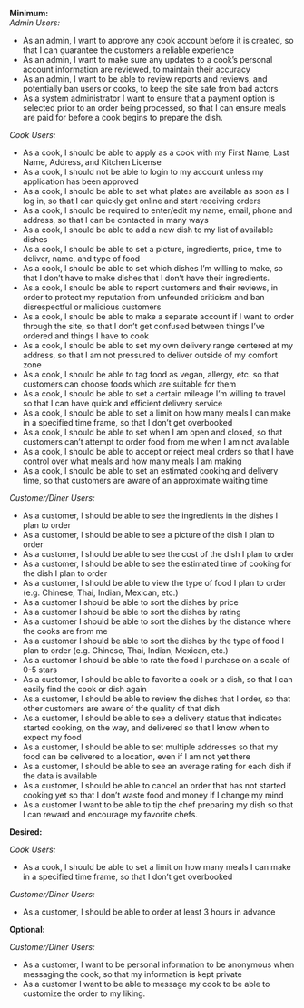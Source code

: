 **Minimum:** <br/>
*Admin Users:* <br/>
- As an admin, I want to approve any cook account before it is created, so that I can guarantee the customers a reliable experience <br/>
- As an admin, I want to make sure any updates to a cook’s personal account information are reviewed, to maintain their accuracy <br/>
- As an admin, I want to be able to review reports and reviews, and potentially ban users or cooks, to keep the site safe from bad actors <br/>
- As a system administrator I want to ensure that a payment option is selected prior to an order being processed, so that I can ensure meals are paid for before a cook begins to prepare the dish. <br/>

*Cook Users:* <br/>
- As a cook, I should be able to apply as a cook with my First Name, Last Name, Address, and Kitchen License <br/>
- As a cook, I should not be able to login to my account unless my application has been approved <br/>
- As a cook, I should be able to set what plates are available as soon as I log in, so that I can quickly get online and start receiving orders <br/>
- As a cook, I should be required to enter/edit my name, email, phone and address, so that I can be contacted in many ways <br/>
- As a cook, I should be able to add a new dish to my list of available dishes <br/>
- As a cook, I should be able to set a picture, ingredients, price, time to deliver, name, and type of food <br/>
- As a cook, I should be able to set which dishes I’m willing to make, so that I don’t have to make dishes that I don’t have their ingredients. <br/>
- As a cook, I should be able to report customers and their reviews, in order to protect my reputation from unfounded criticism and ban disrespectful or malicious customers <br/>
- As a cook, I should be able to make a separate account if I want to order through the site, so that I don’t get confused between things I’ve ordered and things I have to cook <br/>
- As a cook, I should be able to set my own delivery range centered at my address, so that I am not pressured to deliver outside of my comfort zone <br/>
- As a cook, I should be able to tag food as vegan, allergy, etc. so that customers can choose foods which are suitable for them <br/>
- As a cook, I should be able to set a certain mileage I’m willing to travel so that I can have quick and efficient delivery service <br/>
- As a cook, I should be able to set a limit on how many meals I can make in a specified time frame, so that I don’t get overbooked <br/>
- As a cook, I should be able to set when I am open and closed, so that customers can’t attempt to order food from me when I am not available <br/>
- As a cook, I should be able to accept or reject meal orders so that I have control over what meals and how many meals I am making <br/>
- As a cook, I should be able to set an estimated cooking and delivery time, so that customers are aware of an approximate waiting time <br/>

*Customer/Diner Users:* <br/>
- As a customer, I should be able to see the ingredients in the dishes I plan to order <br/>
- As a customer, I should be able to see a picture of the dish I plan to order <br/>
- As a customer, I should be able to see the cost of the dish I plan to order <br/>
- As a customer, I should be able to see the estimated time of cooking for the dish I plan to order <br/>
- As a customer, I should be able to view the type of food I plan to order (e.g. Chinese, Thai, Indian, Mexican, etc.) <br/>
- As a customer I should be able to sort the dishes by price <br/>
- As a customer I should be able to sort the dishes by rating <br/>
- As a customer I should be able to sort the dishes by the distance where the cooks are from me <br/>
- As a customer I should be able to sort the dishes by the type of food I plan to order (e.g. Chinese, Thai, Indian, Mexican, etc.) <br/>
- As a customer I should be able to rate the food I purchase on a scale of 0-5 stars <br/>
- As a customer, I should be able to favorite a cook or a dish, so that I can easily find the cook or dish again <br/>
- As a customer, I should be able to review the dishes that I order, so that other customers are aware of the quality of that dish <br/>
- As a customer, I should be able to see a delivery status that indicates started cooking, on the way, and delivered so that I know when to expect my food
- As a customer, I should be able to set multiple addresses so that my food can be delivered to a location, even if I am not yet there
- As a customer, I should be able to see an average rating for each dish if the data is available
- As a customer, I should be able to cancel an order that has not started cooking yet so that I don’t waste food and money if I change my mind
- As a customer I want to be able to tip the chef preparing my dish so that I can reward and encourage my favorite chefs. <br/>

**Desired:** <br/>

*Cook Users:* <br/>
- As a cook, I should be able to set a limit on how many meals I can make in a specified time frame, so that I don’t get overbooked <br/>

*Customer/Diner Users:* <br/>
- As a customer, I should be able to order at least 3 hours in advance <br/>

**Optional:** <br/>

*Customer/Diner Users:* <br/>
- As a customer, I want to be personal information to be anonymous when messaging the cook, so that my information is kept private <br/>
- As a customer I want to be able to message my cook to be able to customize the order to my liking. <br/>

